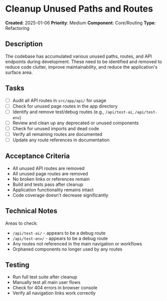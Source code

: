 # Cleanup Unused Paths and Routes

**Created**: 2025-01-06
**Priority**: Medium
**Component**: Core/Routing
**Type**: Refactoring

## Description

The codebase has accumulated various unused paths, routes, and API endpoints during development. These need to be identified and removed to reduce code clutter, improve maintainability, and reduce the application's surface area.

## Tasks

- [ ] Audit all API routes in `src/app/api/` for usage
- [ ] Check for unused page routes in the app directory
- [ ] Identify and remove test/debug routes (e.g., `/api/test-ai`, `/api/test-env`)
- [ ] Review and clean up any deprecated or unused components
- [ ] Check for unused imports and dead code
- [ ] Verify all remaining routes are documented
- [ ] Update any route references in documentation

## Acceptance Criteria

- All unused API routes are removed
- All unused page routes are removed
- No broken links or references remain
- Build and tests pass after cleanup
- Application functionality remains intact
- Code coverage doesn't decrease significantly

## Technical Notes

Areas to check:
- `/api/test-ai/` - appears to be a debug route
- `/api/test-env/` - appears to be a debug route
- Any routes not referenced in the main navigation or workflows
- Orphaned components no longer used by any routes

## Testing

- Run full test suite after cleanup
- Manually test all main user flows
- Check for 404 errors in browser console
- Verify all navigation links work correctly